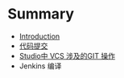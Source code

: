 # Summary

* [Introduction](README.md)
* [代码提交](chapter1.md)
* [Studio中 VCS 涉及的GIT 操作](vcs_in_studio.md)
* Jenkins 编译

